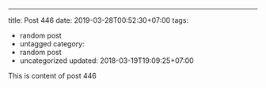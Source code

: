 ---
title: Post 446
date: 2019-03-28T00:52:30+07:00
tags:
  - random post
  - untagged
category:
  - random post
  - uncategorized
updated: 2018-03-19T19:09:25+07:00

This is content of post 446